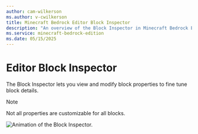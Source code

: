 ```yaml
---
author: cam-wilkerson
ms.author: v-cwilkerson
title: Minecraft Bedrock Editor Block Inspector
description: "An overview of the Block Inspector in Minecraft Bedrock Editor"
ms.service: minecraft-bedrock-edition
ms.date: 05/15/2025
---
```


# Editor Block Inspector

The Block Inspector lets you view and modify block properties to fine tune block details.

>[!Note]
> Not all properties are customizable for all blocks.

![Animation of the Block Inspector.](Media/editor_block_inspector.gif)
